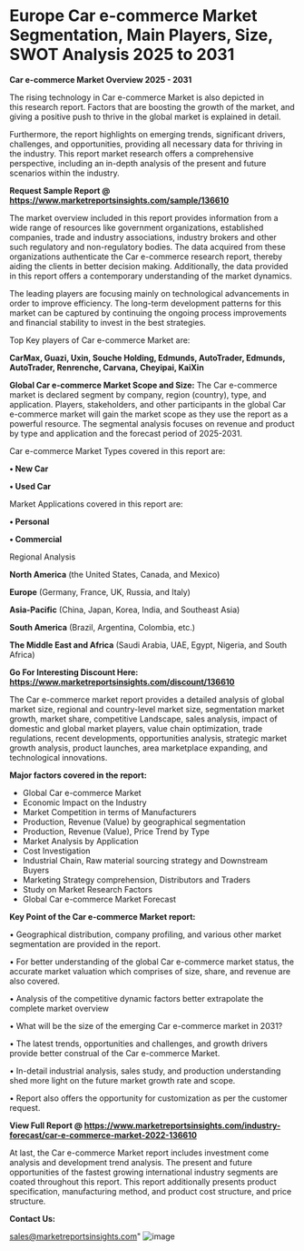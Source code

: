 # Europe Car e-commerce Market Segmentation, Main Players, Size, SWOT Analysis 2025 to 2031

<Strong> Car e-commerce Market Overview 2025 - 2031</strong>

The rising technology in Car e-commerce Market is also depicted in this research report. Factors that are boosting the growth of the market, and giving a positive push to thrive in the global market is explained in detail.

Furthermore, the report highlights on emerging trends, significant drivers, challenges, and opportunities, providing all necessary data for thriving in the industry. This report market research offers a comprehensive perspective, including an in-depth analysis of the present and future scenarios within the industry.

<strong>Request Sample Report @ <a href=https://www.marketreportsinsights.com/sample/136610>https://www.marketreportsinsights.com/sample/136610</a></strong>

The market overview included in this report provides information from a wide range of resources like government organizations, established companies, trade and industry associations, industry brokers and other such regulatory and non-regulatory bodies. The data acquired from these organizations authenticate the Car e-commerce research report, thereby aiding the clients in better decision making. Additionally, the data provided in this report offers a contemporary understanding of the market dynamics.

The leading players are focusing mainly on technological advancements in order to improve efficiency. The long-term development patterns for this market can be captured by continuing the ongoing process improvements and financial stability to invest in the best strategies.

Top Key players of Car e-commerce Market are:

<strong>CarMax, Guazi, Uxin, Souche Holding, Edmunds, AutoTrader, Edmunds, AutoTrader, Renrenche, Carvana, Cheyipai, KaiXin</strong>

<strong><b>Global Car e-commerce Market Scope and Size:</b></strong>
The Car e-commerce market is declared segment by company, region (country), type, and application. Players, stakeholders, and other participants in the global Car e-commerce market will gain the market scope as they use the report as a powerful resource. The segmental analysis focuses on revenue and product by type and application and the forecast period of 2025-2031.

Car e-commerce Market Types covered in this report are:

<strong>• New Car

• Used Car</strong>

Market Applications covered in this report are:

<strong>• Personal

• Commercial</strong> 

Regional Analysis

<strong>North America</strong> (the United States, Canada, and Mexico)

<strong>Europe</strong> (Germany, France, UK, Russia, and Italy)

<strong>Asia-Pacific</strong> (China, Japan, Korea, India, and Southeast Asia)

<strong>South America</strong> (Brazil, Argentina, Colombia, etc.)

<strong>The Middle East and Africa</strong> (Saudi Arabia, UAE, Egypt, Nigeria, and South Africa)

<strong>Go For Interesting Discount Here: <a href=https://www.marketreportsinsights.com/discount/136610>https://www.marketreportsinsights.com/discount/136610</a></strong>

The Car e-commerce market report provides a detailed analysis of global market size, regional and country-level market size, segmentation market growth, market share, competitive Landscape, sales analysis, impact of domestic and global market players, value chain optimization, trade regulations, recent developments, opportunities analysis, strategic market growth analysis, product launches, area marketplace expanding, and technological innovations.

<strong><b>Major factors covered in the report:</b></strong>
<ul>
  <li>Global Car e-commerce Market </li>
  <li>Economic Impact on the Industry</li>
  <li>Market Competition in terms of Manufacturers</li>
  <li>Production, Revenue (Value) by geographical segmentation</li>
  <li>Production, Revenue (Value), Price Trend by Type</li>
  <li>Market Analysis by Application</li>
  <li>Cost Investigation</li>
  <li>Industrial Chain, Raw material sourcing strategy and Downstream Buyers</li>
  <li>Marketing Strategy comprehension, Distributors and Traders</li>
  <li>Study on Market Research Factors</li>
  <li>Global Car e-commerce Market Forecast</li>
</ul>

<strong><b>Key Point of the Car e-commerce Market report:</b></strong>

• Geographical distribution, company profiling, and various other market segmentation are provided in the report.

• For better understanding of the global Car e-commerce market status, the accurate market valuation which comprises of size, share, and revenue are also covered.

• Analysis of the competitive dynamic factors better extrapolate the complete market overview

• What will be the size of the emerging Car e-commerce market in 2031?

• The latest trends, opportunities and challenges, and growth drivers provide better construal of the Car e-commerce Market.

• In-detail industrial analysis, sales study, and production understanding shed more light on the future market growth rate and scope.

• Report also offers the opportunity for customization as per the customer request.

<strong><b>View Full Report @ <a href=https://www.marketreportsinsights.com/industry-forecast/car-e-commerce-market-2022-136610>https://www.marketreportsinsights.com/industry-forecast/car-e-commerce-market-2022-136610</a></b></strong>


At last, the Car e-commerce Market report includes investment come analysis and development trend analysis. The present and future opportunities of the fastest growing international industry segments are coated throughout this report. This report additionally presents product specification, manufacturing method, and product cost structure, and price structure.

<strong>Contact Us:</strong>

sales@marketreportsinsights.com"
![image](https://github.com/user-attachments/assets/d88d2d05-af9f-46a5-81d7-04b357184b6d)
